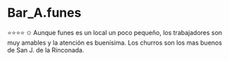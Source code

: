 # Bar_A.funes
⭐⭐⭐⭐ ✩
Aunque funes es un local un poco pequeño, los trabajadores son muy amables y la atención es buenísima.
Los churros son los mas buenos de San J. de la Rinconada.

